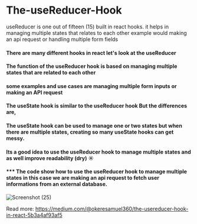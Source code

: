 # The-useReducer-Hook
useReducer is one out of fifteen (15) built in react hooks. it helps in managing multiple states that relates to each other example would making an api request or handling multiple form fields

#### There are many different hooks in react let's look at the useReducer
#### The function of the useReducer hook is based on managing multiple states that are related to each other
#### some examples and use cases are managing multiple form inputs or making an API request

#### The useState hook is similar to the useReducer hook But the differences are,

#### The useState hook can be used to manage one or two states but when there are multiple states, creating so many useState hooks can get messy.

#### Its a good idea to use the useReducer hook to manage multiple states and as well improve readability (dry) ☀️

#### *** The code  show how to use the useReducer hook to manage multiple states in this case we are making an api request to fetch user informations from an external database.

![Screenshot (25)](https://user-images.githubusercontent.com/104143398/225601213-1bbbda4b-8126-4f99-aa9b-d0b730d0587f.png)

Read more: https://medium.com/@okeresamuel360/the-usereducer-hook-in-react-5b3a4af93af5
